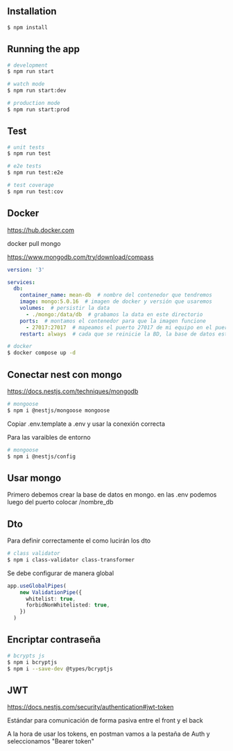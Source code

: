 ## Installation

```bash
$ npm install
```

## Running the app

```bash
# development
$ npm run start

# watch mode
$ npm run start:dev

# production mode
$ npm run start:prod
```

## Test

```bash
# unit tests
$ npm run test

# e2e tests
$ npm run test:e2e

# test coverage
$ npm run test:cov
```

## Docker
https://hub.docker.com

docker pull mongo

https://www.mongodb.com/try/download/compass

```yaml
version: '3'

services:
  db:
    container_name: mean-db  # nombre del contenedor que tendremos
    image: mongo:5.0.16  # imagen de docker y versión que usaremos
    volumes:  # persistir la data
      - ./mongo:/data/db  # grabamos la data en este directorio
    ports:  # montamos el contenedor para que la imagen funcione
      - 27017:27017  # mapeamos el puerto 27017 de mi equipo en el puerto 27017 del contenedor
    restart: always  # cada que se reinicie la BD, la base de datos esté arriba
```

```bash
# docker
$ docker compose up -d
```

## Conectar nest con mongo

https://docs.nestjs.com/techniques/mongodb

```bash
# mongoose
$ npm i @nestjs/mongoose mongoose
```

Copiar .env.template a .env y usar la conexión correcta

Para las varaibles de entorno
```bash
# mongoose
$ npm i @nestjs/config
```

## Usar mongo

Primero debemos crear la base de datos en mongo. en las .env podemos luego del puerto colocar /nombre_db

## Dto

Para definir correctamente el como lucirán los dto
```bash
# class validator
$ npm i class-validator class-transformer
```

Se debe configurar de manera global

```typescript
app.useGlobalPipes(
    new ValidationPipe({
      whitelist: true,
      forbidNonWhitelisted: true,
    })
  )
```

## Encriptar contraseña
```bash
# bcrypts js
$ npm i bcryptjs
$ npm i --save-dev @types/bcryptjs
```

## JWT 

https://docs.nestjs.com/security/authentication#jwt-token

Estándar para comunicación de forma pasiva entre el front y el back

A la hora de usar los tokens, en postman vamos a la pestaña de Auth y seleccionamos "Bearer token"